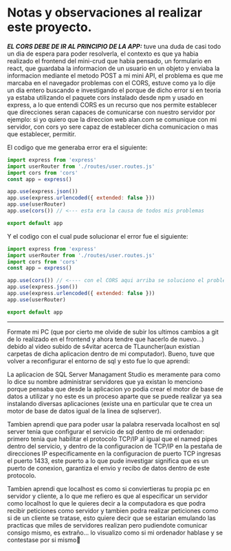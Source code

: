 # Notas y observaciones al realizar este proyecto.

***EL CORS DEBE DE IR AL PRINCIPIO DE LA APP:***
tuve una duda de casi todo un dia de espera para poder resolverla, el contexto es que ya habia realizado el frontend del mini-crud que habia pensado, un formulario en react, que guardaba la informacion de un usuario en un objeto y enviaba la informacion mediante el metodo POST a mi mini API, el problema es que me marcaba en el navegador problemas con el CORS, estuve como ya lo dije un dia entero buscando e investigando el porque de dicho error si en teoria ya estaba utilizando el paquete cors instalado desde npm y usado en express, a lo que entendi CORS es un recurso que nos permite establecer que direcciones seran capaces de comunicarse con nuestro servidor por ejemplo: si yo quiero que la direccion web alan.com se comunique con mi servidor, con cors yo sere capaz de establecer dicha comunicacion o mas que establecer, permitir.

El codigo que me generaba error era el siguiente: 

```js
import express from 'express'
import userRouter from './routes/user.routes.js'
import cors from 'cors'
const app = express()

app.use(express.json())
app.use(express.urlencoded({ extended: false }))
app.use(userRouter)
app.use(cors()) // <--- esta era la causa de todos mis problemas

export default app
```
Y el codigo con el cual pude solucionar el error fue el siguiente: 
```js
import express from 'express'
import userRouter from './routes/user.routes.js'
import cors from 'cors'
const app = express()

app.use(cors()) // <---- con el CORS aqui arriba se soluciono el problema
app.use(express.json())
app.use(express.urlencoded({ extended: false }))
app.use(userRouter)

export default app
```
-----

Formate mi PC (que por cierto me olvide de subir los ultimos cambios a git de lo realizado en el frontend y ahora tendre que hacerlo de nuevo...) debido al video subido de s4vitar acerca de TLauncher(aun existian carpetas de dicha aplicacion dentro de mi computador). Bueno, tuve que volver a reconfigurar el entorno de sql y esto fue lo que aprendi: 

La aplicacion de SQL Server Managament Studio es meramente para como lo dice su nombre administrar servidores que ya existan lo menciono porque pensaba que desde la aplicacion yo podia crear el motor de base de datos a utilizar y no este es un proceso aparte que se puede realizar ya sea instalando diversas aplicaciones (existe una en particular que te crea un motor de base de datos igual de la linea de sqlserver).

Tambien aprendi que para poder usar la palabra reservada localhost en sql server tenia que configurar el servicio de sql dentro de mi ordenador: primero tenia que habilitar el protocolo TCP/IP al igual que el named pipes dentro del servicio, y dentro de la configuracion de TCP/IP en la pestaña de direcciones IP especificamente en la configuracion de puerto TCP ingresas el puerto 1433, este puerto a lo que pude investigar significa que es un puerto de conexion, garantiza el envio y recibo de datos dentro de este protocolo.

Tambien aprendi que localhost es como si conviertieras tu propia pc en servidor y cliente, a lo que me refiero es que al especificar un servidor como localhost lo que le quieres decir a la computadora es que podra recibir peticiones como servidor y tambien podra realizar peticiones como si de un cliente se tratase, esto quiere decir que se estarian emulando las practicas que miles de servidores realizan pero pudiendote comunicar consigo mismo, es extraño... lo visualizo como si mi ordenador hablase y se contestase por si mismo🤣